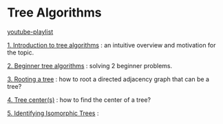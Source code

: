 # Tree Algorithms

[youtube-playlist](https://youtube.com/playlist?list=PLDV1Zeh2NRsDfGc8rbQ0_58oEZQVtvoIc&si=8E38jDEZ0503KeBs)

[1. Introduction to tree algorithms](videos/1/README.md) : an intuitive overview and motivation for the topic.

[2. Beginner tree algorithms](videos/2.%20Beginner%20tree%20algorithms/README.md) : solving 2 beginner problems.

[3. Rooting a tree](videos/3.%20Rooting%20a%20tree/README.md) :  how to root a directed adjacency graph that can be a tree?

[4. Tree center(s)](videos/4.%20Tree%20center(s)/README.md) : how to find the center of a tree?

[5. Identifying Isomorphic Trees](videos/5.%20Identifying%20Isomorphic%20Trees/README.md) :
